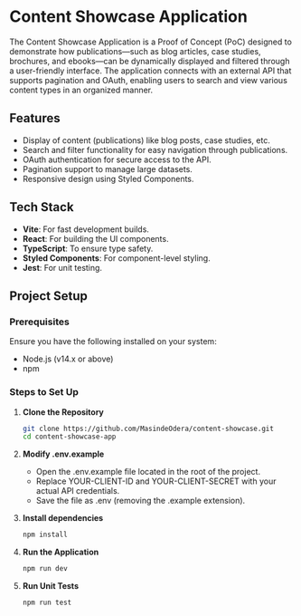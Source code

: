 # Content Showcase Application

The Content Showcase Application is a Proof of Concept (PoC) designed to demonstrate how publications—such as blog articles, case studies, brochures, and ebooks—can be dynamically displayed and filtered through a user-friendly interface. The application connects with an external API that supports pagination and OAuth, enabling users to search and view various content types in an organized manner.

## Features
- Display of content (publications) like blog posts, case studies, etc.
- Search and filter functionality for easy navigation through publications.
- OAuth authentication for secure access to the API.
- Pagination support to manage large datasets.
- Responsive design using Styled Components.

## Tech Stack
- **Vite**: For fast development builds.
- **React**: For building the UI components.
- **TypeScript**: To ensure type safety.
- **Styled Components**: For component-level styling.
- **Jest**: For unit testing.

## Project Setup

### Prerequisites
Ensure you have the following installed on your system:
- Node.js (v14.x or above)
- npm

### Steps to Set Up

1. **Clone the Repository**
   ```bash
   git clone https://github.com/MasindeOdera/content-showcase.git
   cd content-showcase-app

2. **Modify .env.example**
   - Open the .env.example file located in the root of the project.
   - Replace YOUR-CLIENT-ID and YOUR-CLIENT-SECRET with your actual API credentials.
   - Save the file as .env (removing the .example extension).


3. **Install dependencies**
   ```bash
   npm install

4. **Run the Application**
   ```bash
   npm run dev

5. **Run Unit Tests**
   ```bash
   npm run test
